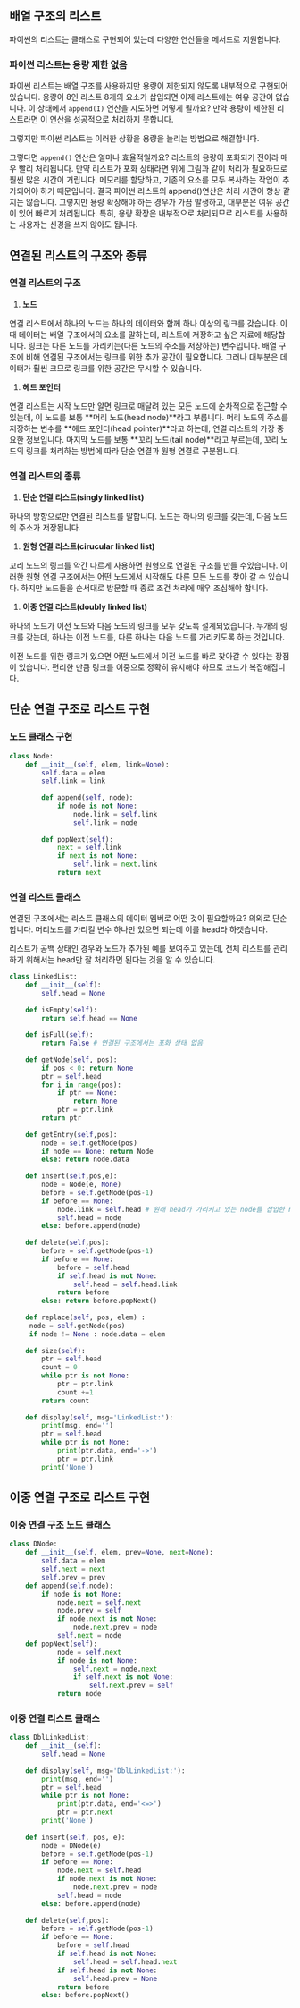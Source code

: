 ## 배열 구조의 리스트

파이썬의 리스트는 클래스로 구현되어 있는데 다양한 연산들을 메서드로 지원합니다.


### 파이썬 리스트는 용량 제한 없음

파이썬 리스트는 배열 구조를 사용하지만 용량이 제한되지 않도록 내부적으로 구현되어 있습니다. 용량이 8인 리스트 8개의 요소가 삽입되면 이제 리스트에는 여유 공간이 없습니다. 이 상태에서 `append(I)` 연산을 시도하면 어떻게 될까요? 만약 용량이 제한된 리스트라면 이 연산을 성공적으로 처리하지 못합니다.

그렇지만 파이썬 리스트는 이러한 상황을 용량을 늘리는 방법으로 해결합니다.


그렇다면 `append()` 연산은 얼마나 효율적일까요? 리스트의 용량이 포화되기 전이라 매우 빨리 처리됩니다. 만약 리스트가 포화 상태라면 위에 그림과 같이 처리가 필요하므로 훨씬 많은 시간이 거립니다. 메모리를 할당하고, 기존의 요소를 모두 복사하는 작업이 추가되어야 하기 때문입니다. 결국  파이썬 리스트의 append()연산은 처리 시간이 항상 같지는 않습니다. 그렇지만 용량 확장해야 하는 경우가 가끔 발생하고, 대부분은 여유 공간이 있어 빠르게 처리됩니다. 특히, 용량 확장은 내부적으로 처리되므로 리스트를 사용하는 사용자는 신경을 쓰지 않아도 됩니다.

## 연결된 리스트의 구조와 종류

### 연결 리스트의 구조

1. **노드**

연결 리스트에서 하나의 노드는 하나의 데이터와 함께 하나 이상의 링크를 갖습니다. 이 때 데이터는 배열 구조에서의 요소를 말하는데, 리스트에 저장하고 싶은 자료에 해당합니다. 링크는 다른 노드를 가리키는(다른 노드의 주소를 저장하는) 변수입니다. 배열 구조에 비해 연결된 구조에서는 링크를 위한 추가 공간이 필요합니다. 그러나 대부분은 데이터가 훨씬 크므로 링크를 위한 공간은 무시할 수 있습니다.

1. **헤드 포인터**

연결 리스트는 시작 노드만 알면 링크로 매달려 있는 모든 노드에 순차적으로 접근할 수 있는데, 이 노드를 보통 **머리 노드(head node)**라고 부릅니다. 머리 노드의 주소를 저장하는 변수를 **헤드 포인터(head pointer)**라고 하는데, 연결 리스트의 가장 중요한 정보입니다. 마지막 노드를 보통 **꼬리 노드(tail node)**라고 부르는데, 꼬리 노드의 링크를 처리하는 방법에 따라 단순 연결과 원형 연결로 구분됩니다.


### 연결 리스트의 종류

1. **단순 연결 리스트(singly linked list)**

하나의 방향으로만 연결된 리스트를 말합니다. 노드는 하나의 링크를 갖는데, 다음 노드의 주소가 저장됩니다.

1. **원형 연결 리스트(cirucular linked list)**

꼬리 노드의 링크를 약간 다르게 사용하면 원형으로 연결된 구조를 만들 수있습니다. 이러한 원형 연결 구조에서는 어떤 노드에서 시작해도 다른 모든 노드를 찾아 갈 수 있습니다. 하지만 노드들을 순서대로 방문할 때 종료 조건 처리에 매우 조심해야 합니다.


1. **이중 연결 리스트(doubly linked list)**

하나의 노드가 이전 노드와 다음 노드의 링크를 모두 갖도록 설계되었습니다. 두개의 링크를 갖는데, 하나는 이전 노드를, 다른 하나는 다음 노드를 가리키도록 하는 것입니다.


이전 노드를 위한 링크가 있으면 어떤 노드에서 이전 노드를 바로 찾아갈 수 있다는 장점이 있습니다. 편리한 만큼 링크를 이중으로 정확히 유지해야 하므로 코드가 복잡해집니다.


## 단순 연결 구조로 리스트 구현

### 노드 클래스 구현

```python
class Node:
	def __init__(self, elem, link=None):
		self.data = elem
		self.link = link
		
		def append(self, node):
			if node is not None:
				node.link = self.link
				self.link = node
			
		def popNext(self):
			next = self.link
			if next is not None:
				self.link = next.link
			return next
```

### 연결 리스트 클래스

연결된 구조에서는 리스트 클래스의 데이터 멤버로 어떤 것이 필요할까요? 의외로 단순합니다. 머리노드를 가리킬 변수 하나만 있으면 되는데 이를 head라 하겟습니다.


리스트가 공백 상태인 경우와 노드가 추가된 예를 보여주고 있는데, 전체 리스트를 관리하기 위해서는 head만 잘 처리하면 된다는 것을 알 수 있습니다.


```python
class LinkedList:
	def __init__(self):
		self.head = None
	
	def isEmpty(self):
		return self.head == None
	
	def isFull(self):
		return False # 연결된 구조에서는 포화 상태 없음
	
	def getNode(self, pos):
		if pos < 0: return None
		ptr = self.head
		for i in range(pos):
			if ptr == None:
				return None
			ptr = ptr.link
		return ptr
	
	def getEntry(self,pos):
		node = self.getNode(pos)
		if node == None: return Node
		else: return node.data
		
	def insert(self,pos,e):
		node = Node(e, None)
		before = self.getNode(pos-1)
		if before == None:
			node.link = self.head # 원래 head가 가리키고 있는 node를 삽입한 node가 가리키도록 함
			self.head = node
		else: before.append(node)
	
	def delete(self,pos):
		before = self.getNode(pos-1)
		if before == None:
			before = self.head
			if self.head is not None:
				self.head = self.head.link
			return before
		else: return before.popNext()
	
	def replace(self, pos, elem) :
     node = self.getNode(pos)
     if node != None : node.data = elem
			
	def size(self):
		ptr = self.head
		count = 0
		while ptr is not None:
			ptr = ptr.link
			count +=1
		return count
		
	def display(self, msg='LinkedList:'):
		print(msg, end='')
		ptr = self.head
		while ptr is not None:
			print(ptr.data, end='->')
			ptr = ptr.link
		print('None')
```

## 이중 연결 구조로 리스트 구현

### 이중 연결 구조 노드 클래스

```python
class DNode:
	def __init__(self, elem, prev=None, next=None):
		self.data = elem
		self.next = next
		self.prev = prev
	def append(self,node):
		if node is not None:
			node.next = self.next
			node.prev = self
			if node.next is not None:
				node.next.prev = node
			self.next = node
	def popNext(self):
			node = self.next
			if node is not None:
				self.next = node.next
				if self.next is not None:
					self.next.prev = self
			return node
```

### 이중 연결 리스트 클래스

```python
class DblLinkedList:
	def __init__(self):
		self.head = None
	
	def display(self, msg='DblLinkedList:'):
		print(msg, end='')
		ptr = self.head
		while ptr is not None:
			print(ptr.data, end='<=>')
			ptr = ptr.next
		print('None')
	
	def insert(self, pos, e):
		node = DNode(e)
		before = self.getNode(pos-1)
		if before == None:
			node.next = self.head
			if node.next is not None:
				node.next.prev = node
			self.head = node
		else: before.append(node)
	
	def delete(self,pos):
		before = self.getNode(pos-1)
		if before == None:
			before = self.head
			if self.head is not None:
				self.head = self.head.next
			if self.head is not None:
				self.head.prev = None
			return before
		else: before.popNext()
```
